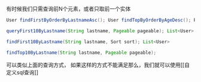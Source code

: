 有时候我们只需查询前N个元素，或者只取前一个实体


```java
User findFirstByOrderByLastnameAsc(); User findTopByOrderByAgeDesc(); Page<User> 

queryFirst10ByLastname(String lastname, Pageable pageable); List<User> 

findFirst10ByLastname(String lastname, Sort sort); List<User> 

findTop10ByLastname(String lastname, Pageable pageable);

```

可以类似上面的查询方式， 如果这样的方式不能满足那么，我们就可以使用[[自定义sql查询]]









